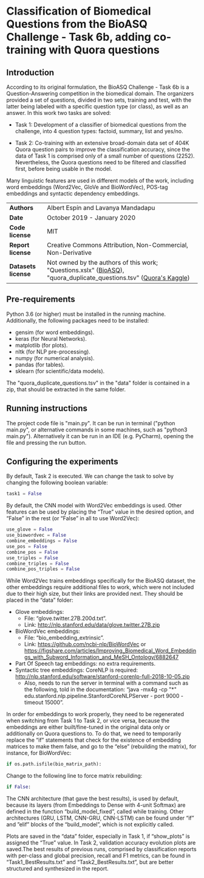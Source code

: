 # Classification of Biomedical Questions from the BioASQ Challenge - Task 6b, adding co-training with Quora questions

## Introduction

According to its original formulation, the BioASQ Challenge - Task 6b is a Question-Answering competition in the biomedical domain. The organizers provided a set of questions, divided in two sets, training and test, with the latter being labeled with a specific question type (or class), as well as an answer. In this work two tasks are solved:

- Task 1: Development of a classifier of biomedical questions from the challenge, into 4 question types: factoid, summary, list and yes/no.

- Task 2: Co-training with an extensive broad-domain data set of 404K Quora question pairs to improve the classification accuracy, since the data of Task 1 is comprised only of a small number of questions (2252). Nevertheless, the Quora questions need to be filtered and classified first, before being usable in the model.

Many linguistic features are used in different models of the work, including word embeddings (Word2Vec, GloVe and BioWordVec), POS-tag embeddings and syntactic dependency embeddings.

| | |
|-|-|
| **Authors** | Albert Espín and Lavanya Mandadapu |
| **Date**  | October 2019 - January 2020  |
| **Code license**  | MIT |
| **Report license**  | Creative Commons Attribution, Non-Commercial, Non-Derivative |
| **Datasets license**  | Not owned by the authors of this work; "Questions.xslx" ([BioASQ](bioasq.org/participate/challenges_year_6)), "quora_duplicate_questions.tsv" ([Quora's Kaggle](https://www.kaggle.com/c/quora-question-pairs/data)) |


## Pre-requirements

Python 3.6 (or higher) must be installed in the running machine. Additionally, the following packages need to be installed:
- gensim (for word embeddings).
- keras (for Neural Networks).
- matplotlib (for plots).
- nltk (for NLP pre-processing).
- numpy (for numerical analysis).
- pandas (for tables).
- sklearn (for scientific/data models).

The "quora_duplicate_questions.tsv" in the "data" folder is contained in a zip, that should be extracted in the same folder. 


## Running instructions

The project code file is "main.py". It can be run in terminal ("python main.py", or alternative commands in some machines, such as "python3 main.py"). Alternatively it can be run in an IDE (e.g. PyCharm), opening the file and pressing the run button.


## Configuring the experiments
By default, Task 2 is executed. We can change the task to solve by changing the following boolean variable:

```python
task1 = False
```

By default, the CNN model with Word2Vec embeddings is used. Other features can be used by placing the “True” value in the desired option, and “False” in the rest (or “False” in all to use Word2Vec):

```python
use_glove = False
use_biowordvec = False
combine_embeddings = False
use_pos = False
combine_pos = False
use_triples = False
combine_triples = False
combine_pos_triples = False
```

While Word2Vec trains embeddings specifically for the BioASQ dataset, the other embeddings require additional files to work, which were not included due to their high size, but their links are provided next. They should be placed in the “data” folder:
- Glove embeddings:
  - File: “glove.twitter.27B.200d.txt”.
  - Link: http://nlp.stanford.edu/data/glove.twitter.27B.zip
- BioWordVec embeddings:
  - File: “bio_embedding_extrinsic”.
  - Link: https://github.com/ncbi-nlp/BioWordVec or https://figshare.com/articles/Improving_Biomedical_Word_Embeddings_with_Subword_Information_and_MeSH_Ontology/6882647
- Part Of Speech tag embeddings: no extra requirements.
- Syntactic tree embeddings: CoreNLP is required: http://nlp.stanford.edu/software/stanford-corenlp-full-2018-10-05.zip
  - Also, needs to run the server in terminal with a command such as the following, told in the
documentation: “java -mx4g -cp "*" edu.stanford.nlp.pipeline.StanfordCoreNLPServer -
port 9000 -timeout 15000”.

In order for embeddings to work properly, they need to be regenerated when switching from Task 1 to Task 2, or vice versa, because the embeddings are either built/fine-tuned in the original data only or additionally on Quora questions to. To do that, we need to temporarily replace the “if” statements that check for the existence of embedding matrices to make them false, and go to the “else” (rebuilding the matrix), for instance, for BioWordVec:

```python
if os.path.isfile(bio_matrix_path):
```

Change to the following line to force matrix rebuilding:

```python
if False:
```

The CNN architecture (that gave the best results), is used by default, because its layers (from Embeddings to Dense with 4-unit Softmax) are defined in the function “build_model_fixed”, called while training. Other architectures (GRU, LSTM, CNN-GRU, CNN-LSTM) can be found under “if” and ”elif” blocks of the “build_model”, which is not explicitly called.

Plots are saved in the “data” folder, especially in Task 1, if “show_plots” is assigned the “True” value. In Task 2, validation accuracy evolution plots are saved.The best results of previous runs, comprised by classification reports with per-class and global precision, recall and F1 metrics, can be found in “Task1_BestResults.txt” and “Task2_BestResults.txt”, but are better structured and synthesized in the report.
